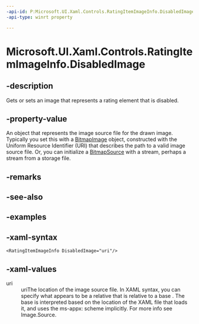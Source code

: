 ```yaml
---
-api-id: P:Microsoft.UI.Xaml.Controls.RatingItemImageInfo.DisabledImage
-api-type: winrt property

---
```

<!-- Property syntax.
public ImageSource DisabledImage { get;  set; }
-->

# Microsoft.UI.Xaml.Controls.RatingItemImageInfo.DisabledImage


## -description

Gets or sets an image that represents a rating element that is disabled.


## -property-value

An object that represents the image source file for the drawn image. Typically you set this with a [BitmapImage](../windows.ui.xaml.media.imaging/bitmapimage.md) object, constructed with the Uniform Resource Identifier (URI) that describes the path to a valid image source file. Or, you can initialize a [BitmapSource](../windows.ui.xaml.media.imaging/bitmapsource.md) with a stream, perhaps a stream from a storage file.


## -remarks


## -see-also


## -examples


## -xaml-syntax

```xaml
<RatingItemImageInfo DisabledImage="uri"/>
```


## -xaml-values

<dl><dt>uri</dt><dd>uriThe location of the image source file. In XAML syntax, you can specify what appears to be a relative that is relative to a base . The base is interpreted based on the location of the XAML file that loads it, and uses the ms-appx: scheme implicitly. For more info see Image.Source.</dd>
</dl>


